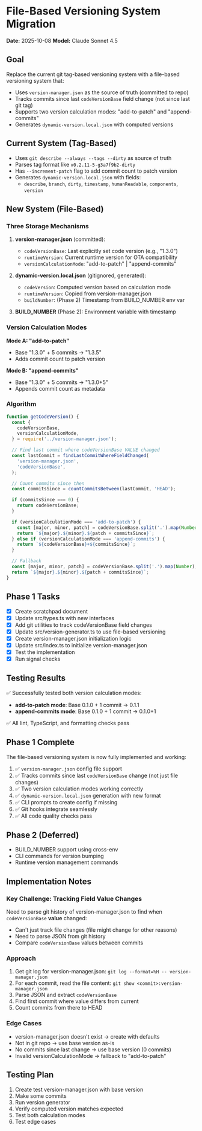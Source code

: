 # File-Based Versioning System Migration

**Date:** 2025-10-08
**Model:** Claude Sonnet 4.5

## Goal

Replace the current git tag-based versioning system with a file-based versioning system that:

- Uses `version-manager.json` as the source of truth (committed to repo)
- Tracks commits since last `codeVersionBase` field change (not since last git tag)
- Supports two version calculation modes: "add-to-patch" and "append-commits"
- Generates `dynamic-version.local.json` with computed versions

## Current System (Tag-Based)

- Uses `git describe --always --tags --dirty` as source of truth
- Parses tag format like `v0.2.11-5-g3a7f9b2-dirty`
- Has `--increment-patch` flag to add commit count to patch version
- Generates `dynamic-version.local.json` with fields:
  - `describe`, `branch`, `dirty`, `timestamp`, `humanReadable`, `components`, `version`

## New System (File-Based)

### Three Storage Mechanisms

1. **version-manager.json** (committed):
   - `codeVersionBase`: Last explicitly set code version (e.g., "1.3.0")
   - `runtimeVersion`: Current runtime version for OTA compatibility
   - `versionCalculationMode`: "add-to-patch" | "append-commits"

2. **dynamic-version.local.json** (gitignored, generated):
   - `codeVersion`: Computed version based on calculation mode
   - `runtimeVersion`: Copied from version-manager.json
   - `buildNumber`: (Phase 2) Timestamp from BUILD_NUMBER env var

3. **BUILD_NUMBER** (Phase 2): Environment variable with timestamp

### Version Calculation Modes

**Mode A: "add-to-patch"**

- Base "1.3.0" + 5 commits → "1.3.5"
- Adds commit count to patch version

**Mode B: "append-commits"**

- Base "1.3.0" + 5 commits → "1.3.0+5"
- Appends commit count as metadata

### Algorithm

```typescript
function getCodeVersion() {
  const {
    codeVersionBase,
    versionCalculationMode,
  } = require('../version-manager.json');

  // Find last commit where codeVersionBase VALUE changed
  const lastCommit = findLastCommitWhereFieldChanged(
    'version-manager.json',
    'codeVersionBase',
  );

  // Count commits since then
  const commitsSince = countCommitsBetween(lastCommit, 'HEAD');

  if (commitsSince === 0) {
    return codeVersionBase;
  }

  if (versionCalculationMode === 'add-to-patch') {
    const [major, minor, patch] = codeVersionBase.split('.').map(Number);
    return `${major}.${minor}.${patch + commitsSince}`;
  } else if (versionCalculationMode === 'append-commits') {
    return `${codeVersionBase}+${commitsSince}`;
  }

  // Fallback
  const [major, minor, patch] = codeVersionBase.split('.').map(Number);
  return `${major}.${minor}.${patch + commitsSince}`;
}
```

## Phase 1 Tasks

- [x] Create scratchpad document
- [x] Update src/types.ts with new interfaces
- [x] Add git utilities to track codeVersionBase field changes
- [x] Update src/version-generator.ts to use file-based versioning
- [x] Create version-manager.json initialization logic
- [x] Update src/index.ts to initialize version-manager.json
- [x] Test the implementation
- [x] Run signal checks

## Testing Results

✅ Successfully tested both version calculation modes:

- **add-to-patch mode**: Base 0.1.0 + 1 commit → 0.1.1
- **append-commits mode**: Base 0.1.0 + 1 commit → 0.1.0+1

✅ All lint, TypeScript, and formatting checks pass

## Phase 1 Complete

The file-based versioning system is now fully implemented and working:

1. ✅ `version-manager.json` config file support
2. ✅ Tracks commits since last `codeVersionBase` change (not just file changes)
3. ✅ Two version calculation modes working correctly
4. ✅ `dynamic-version.local.json` generation with new format
5. ✅ CLI prompts to create config if missing
6. ✅ Git hooks integrate seamlessly
7. ✅ All code quality checks pass

## Phase 2 (Deferred)

- BUILD_NUMBER support using cross-env
- CLI commands for version bumping
- Runtime version management commands

## Implementation Notes

### Key Challenge: Tracking Field Value Changes

Need to parse git history of version-manager.json to find when `codeVersionBase` **value** changed:

- Can't just track file changes (file might change for other reasons)
- Need to parse JSON from git history
- Compare `codeVersionBase` values between commits

### Approach

1. Get git log for version-manager.json: `git log --format=%H -- version-manager.json`
2. For each commit, read the file content: `git show <commit>:version-manager.json`
3. Parse JSON and extract `codeVersionBase`
4. Find first commit where value differs from current
5. Count commits from there to HEAD

### Edge Cases

- version-manager.json doesn't exist → create with defaults
- Not in git repo → use base version as-is
- No commits since last change → use base version (0 commits)
- Invalid versionCalculationMode → fallback to "add-to-patch"

## Testing Plan

1. Create test version-manager.json with base version
2. Make some commits
3. Run version generator
4. Verify computed version matches expected
5. Test both calculation modes
6. Test edge cases
